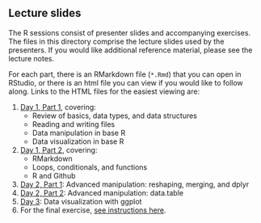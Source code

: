 ## Lecture slides

The R sessions consist of presenter slides and accompanying exercises. The files in this directory comprise the lecture slides used by the presenters. If you would like additional reference material, please see the lecture notes.

For each part, there is an RMarkdown file (`*.Rmd`) that you can open in RStudio, or there is an html file you can view if you would like to follow along. Links to the HTML files for the easiest viewing are:

1. [Day 1, Part 1](https://msia.github.io/bootcamp-2019/lectureslides/day1part1_R-intro_slides_kr.html), covering:
    - Review of basics, data types, and data structures
    - Reading and writing files
    - Data manipulation in base R
    - Data visualization in base R
2. [Day 1, Part 2](https://msia.github.io/bootcamp-2019/lectureslides/day1part2_R-loops-conditionals-functions_slides_rm.html), covering:
    - RMarkdown
    - Loops, conditionals, and functions
    - R and Github
3. [Day 2, Part 1](https://msia.github.io/bootcamp-2019/lectureslides/day2part1_R-adv_manipulation_dplyr_slides_kr.html): Advanced manipulation: reshaping, merging, and dplyr
4. [Day 2, Part 2](https://msia.github.io/bootcamp-2019/lectureslides/day2part2_R-adv_manipulation_datatable_slides_ae.html): Advanced manipulation: data.table
5. [Day 3](https://msia.github.io/bootcamp-2019/lectureslides/day3_R-ggplot_slides_kr.html): Data visualization with ggplot
6. For the final exercise, [see instructions here](https://github.com/MSIA/bootcamp-2019/blob/master/exercises/day3_final-exercise-instructions.md).
